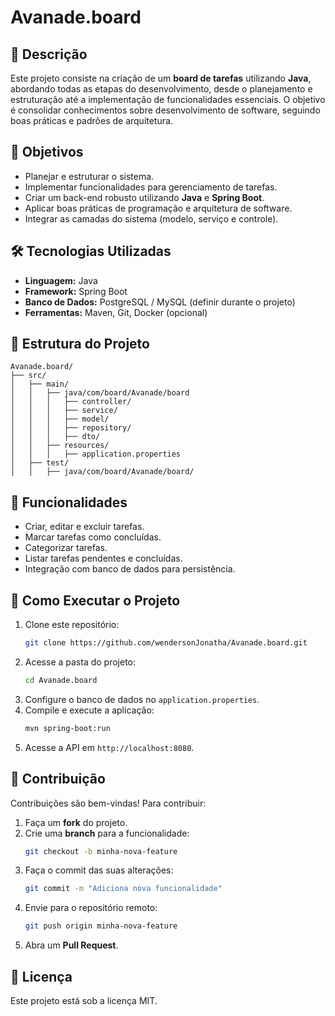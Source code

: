 # Avanade.board

## 📌 Descrição
Este projeto consiste na criação de um **board de tarefas** utilizando **Java**, abordando todas as etapas do desenvolvimento, desde o planejamento e estruturação até a implementação de funcionalidades essenciais. O objetivo é consolidar conhecimentos sobre desenvolvimento de software, seguindo boas práticas e padrões de arquitetura.

## 🎯 Objetivos
- Planejar e estruturar o sistema.
- Implementar funcionalidades para gerenciamento de tarefas.
- Criar um back-end robusto utilizando **Java** e **Spring Boot**.
- Aplicar boas práticas de programação e arquitetura de software.
- Integrar as camadas do sistema (modelo, serviço e controle).

## 🛠️ Tecnologias Utilizadas
- **Linguagem:** Java
- **Framework:** Spring Boot
- **Banco de Dados:** PostgreSQL / MySQL (definir durante o projeto)
- **Ferramentas:** Maven, Git, Docker (opcional)

## 📂 Estrutura do Projeto
```
Avanade.board/
├── src/
│   ├── main/
│   │   ├── java/com/board/Avanade/board
│   │   │   ├── controller/
│   │   │   ├── service/
│   │   │   ├── model/
│   │   │   ├── repository/
│   │   │   ├── dto/
│   │   ├── resources/
│   │   │   ├── application.properties
│   ├── test/
│   │   ├── java/com/board/Avanade/board/
```

## 📌 Funcionalidades
- Criar, editar e excluir tarefas.
- Marcar tarefas como concluídas.
- Categorizar tarefas.
- Listar tarefas pendentes e concluídas.
- Integração com banco de dados para persistência.

## 🚀 Como Executar o Projeto
1. Clone este repositório:
   ```bash
   git clone https://github.com/wendersonJonatha/Avanade.board.git
   ```
2. Acesse a pasta do projeto:
   ```bash
   cd Avanade.board
   ```
3. Configure o banco de dados no `application.properties`.
4. Compile e execute a aplicação:
   ```bash
   mvn spring-boot:run
   ```
5. Acesse a API em `http://localhost:8080`.

## 📝 Contribuição
Contribuições são bem-vindas! Para contribuir:
1. Faça um **fork** do projeto.
2. Crie uma **branch** para a funcionalidade:
   ```bash
   git checkout -b minha-nova-feature
   ```
3. Faça o commit das suas alterações:
   ```bash
   git commit -m "Adiciona nova funcionalidade"
   ```
4. Envie para o repositório remoto:
   ```bash
   git push origin minha-nova-feature
   ```
5. Abra um **Pull Request**.

## 📜 Licença
Este projeto está sob a licença MIT.


